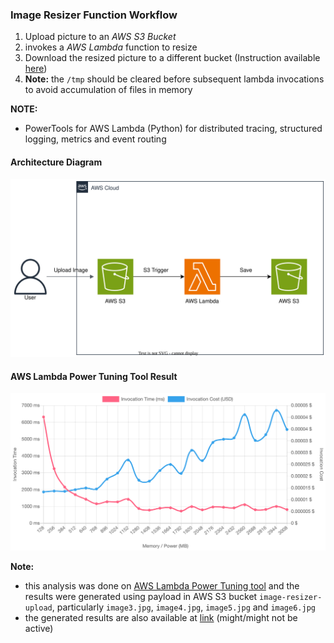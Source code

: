 
### Image Resizer Function Workflow <br>
1. Upload picture to an _AWS S3 Bucket_ 
2. invokes a _AWS Lambda_ function to resize 
3. Download the resized picture to a different bucket
(Instruction available [here](https://docs.aws.amazon.com/lambda/latest/dg/with-s3-tutorial.html))
4. __Note:__ the `/tmp` should be cleared before subsequent lambda invocations to avoid 
accumulation of files in memory</s>

__NOTE:__ <br>
- PowerTools for AWS Lambda (Python) for distributed tracing, structured logging, metrics and event routing 

#### Architecture Diagram
![ArchitectureDiagram](./AWS-Image-Resizer-Workflow.svg)

#### AWS Lambda Power Tuning Tool Result
![PowerTuneResult](./power-tuning-result-image-resizer.png "Power Tuning")

__Note:__ <br>
 - this analysis was done on [AWS Lambda Power Tuning tool](https://serverlessrepo.aws.amazon.com/applications/arn:aws:serverlessrepo:us-east-1:451282441545:applications~aws-lambda-power-tuning) and the results were generated using payload in AWS S3 bucket `image-resizer-upload`, particularly `image3.jpg`, `image4.jpg`, `image5.jpg` and `image6.jpg` 
 - the generated results are also available at [link](https://lambda-power-tuning.show/#gAAAAYABAAKAAgADgAMABIAEAAWABQAGgAYAB4AHAAiACAAJgAkACoAKAAuAC8AL;q07FRVVVSkVVFQZFq7rTRKtqsUSrCpBEABCfRAAwnkSrSrFEAIBZRFXVQESril1Eq8pjRKuqM0SrqnVEAIBFRFX1b0SrqmtEq8piRKsaiUSrKkdEAIBLRFX1d0SraklE;sHReN9YpZDcZ02I3q7tuN/YlejdtvHM3FPqcN2ZqsjeU+eA3h0KZN4GYlTdqgbs3MNvQN8xSsTfh3wE4zqreN0i/Dzj1gRU4z/QXOJU/QTiOaxM4/rsdONb2SDhD1SY4) (might/might not be active)
